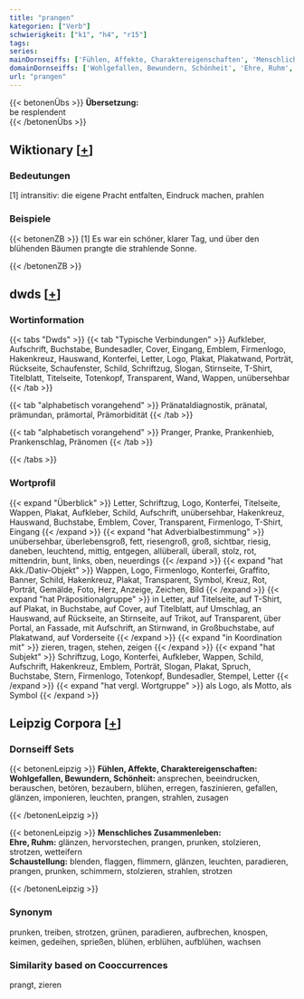 ```yaml
---
title: "prangen"
kategorien: ["Verb"]
schwierigkeit: ["k1", "h4", "r15"]
tags:
series:
mainDornseiffs: ['Fühlen, Affekte, Charaktereigenschaften', 'Menschliches Zusammenleben']
domainDornseiffs: ['Wohlgefallen, Bewundern, Schönheit', 'Ehre, Ruhm', 'Schaustellung']
url: "prangen"
---
```


{{< betonenÜbs >}}
**Übersetzung:**  
be resplendent  
{{< /betonenÜbs >}}

## Wiktionary [[+](https://de.wiktionary.org/wiki/prangen)]

### Bedeutungen
[1] intransitiv: die eigene Pracht entfalten, Eindruck machen, prahlen  

### Beispiele
{{< betonenZB >}}
[1] Es war ein schöner, klarer Tag, und über den blühenden Bäumen prangte die strahlende Sonne.  

{{< /betonenZB >}}


## dwds [[+](https://www.dwds.de/wb/prangen)]

### Wortinformation
{{< tabs "Dwds" >}}
{{< tab "Typische Verbindungen" >}}
Aufkleber, Aufschrift, Buchstabe, Bundesadler, Cover, Eingang, Emblem, Firmenlogo, Hakenkreuz, Hauswand, Konterfei, Letter, Logo, Plakat, Plakatwand, Porträt, Rückseite, Schaufenster, Schild, Schriftzug, Slogan, Stirnseite, T-Shirt, Titelblatt, Titelseite, Totenkopf, Transparent, Wand, Wappen, unübersehbar
{{< /tab >}}

{{< tab "alphabetisch vorangehend" >}}
Pränataldiagnostik, pränatal, prämundan, prämortal, Prämorbidität
{{< /tab >}}

{{< tab "alphabetisch vorangehend" >}}
Pranger, Pranke, Prankenhieb, Prankenschlag, Pränomen
{{< /tab >}}

{{< /tabs >}}

### Wortprofil
{{< expand "Überblick" >}} Letter, Schriftzug, Logo, Konterfei, Titelseite, Wappen, Plakat, Aufkleber, Schild, Aufschrift, unübersehbar, Hakenkreuz, Hauswand, Buchstabe, Emblem, Cover, Transparent, Firmenlogo, T-Shirt, Eingang {{< /expand >}}
{{< expand "hat Adverbialbestimmung" >}} unübersehbar, überlebensgroß, fett, riesengroß, groß, sichtbar, riesig, daneben, leuchtend, mittig, entgegen, allüberall, überall, stolz, rot, mittendrin, bunt, links, oben, neuerdings {{< /expand >}}
{{< expand "hat Akk./Dativ-Objekt" >}} Wappen, Logo, Firmenlogo, Konterfei, Graffito, Banner, Schild, Hakenkreuz, Plakat, Transparent, Symbol, Kreuz, Rot, Porträt, Gemälde, Foto, Herz, Anzeige, Zeichen, Bild {{< /expand >}}
{{< expand "hat Präpositionalgruppe" >}} in Letter, auf Titelseite, auf T-Shirt, auf Plakat, in Buchstabe, auf Cover, auf Titelblatt, auf Umschlag, an Hauswand, auf Rückseite, an Stirnseite, auf Trikot, auf Transparent, über Portal, an Fassade, mit Aufschrift, an Stirnwand, in Großbuchstabe, auf Plakatwand, auf Vorderseite {{< /expand >}}
{{< expand "in Koordination mit" >}} zieren, tragen, stehen, zeigen {{< /expand >}}
{{< expand "hat Subjekt" >}} Schriftzug, Logo, Konterfei, Aufkleber, Wappen, Schild, Aufschrift, Hakenkreuz, Emblem, Porträt, Slogan, Plakat, Spruch, Buchstabe, Stern, Firmenlogo, Totenkopf, Bundesadler, Stempel, Letter {{< /expand >}}
{{< expand "hat vergl. Wortgruppe" >}} als Logo, als Motto, als Symbol {{< /expand >}}

## Leipzig Corpora [[+](https://corpora.uni-leipzig.de/en/res?word=prangen&corpusId=deu_newscrawl-public_2018)]

### Dornseiff Sets
{{< betonenLeipzig >}}
**Fühlen, Affekte, Charaktereigenschaften:**  
**Wohlgefallen, Bewundern, Schönheit:** ansprechen, beeindrucken, berauschen, betören, bezaubern, blühen, erregen, faszinieren, gefallen, glänzen, imponieren, leuchten, prangen, strahlen, zusagen  

{{< /betonenLeipzig >}}


{{< betonenLeipzig >}}
**Menschliches Zusammenleben:**  
**Ehre, Ruhm:** glänzen, hervorstechen, prangen, prunken, stolzieren, strotzen, wetteifern  
**Schaustellung:** blenden, flaggen, flimmern, glänzen, leuchten, paradieren, prangen, prunken, schimmern, stolzieren, strahlen, strotzen  

{{< /betonenLeipzig >}}

### Synonym
prunken, treiben, strotzen, grünen, paradieren, aufbrechen, knospen, keimen, gedeihen, sprießen, blühen, erblühen, aufblühen, wachsen


### Similarity based on Cooccurrences
prangt, zieren

